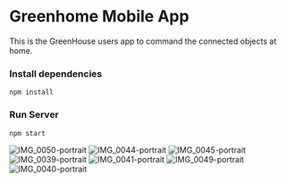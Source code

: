 # Greenhome Mobile App
This is the GreenHouse users app to command the connected objects at home.

### Install dependencies

```
npm install
```

### Run Server

```
npm start
```

![IMG_0050-portrait](https://github.com/Haythem97/GreenHome-Mobile-App/assets/61424960/3be2c094-aa49-4355-9ffe-ee2e61353dcc)
![IMG_0044-portrait](https://github.com/Haythem97/GreenHome-Mobile-App/assets/61424960/9e0c8a55-ef0a-4991-8107-398a47fe1cc7)
![IMG_0045-portrait](https://github.com/Haythem97/GreenHome-Mobile-App/assets/61424960/7fd7af67-0eb1-426e-a4df-ff56be64048d)
![IMG_0039-portrait](https://github.com/Haythem97/GreenHome-Mobile-App/assets/61424960/2ea56087-1428-46db-8ffb-7977cd3975be)
![IMG_0041-portrait](https://github.com/Haythem97/GreenHome-Mobile-App/assets/61424960/4dc7408c-561d-4712-9003-c8d97a3d0f8b)
![IMG_0049-portrait](https://github.com/Haythem97/GreenHome-Mobile-App/assets/61424960/a3b461f1-8c07-49ab-80f6-778f1c957f2d)
![IMG_0040-portrait](https://github.com/Haythem97/GreenHome-Mobile-App/assets/61424960/71aeab64-3c6d-4be2-b7e3-21d742a9cc6d)
